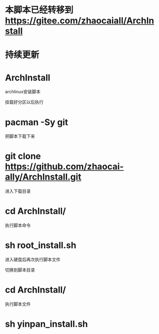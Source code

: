 # 本脚本已经转移到  https://gitee.com/zhaocaiall/ArchInstall
# 持续更新

# ArchInstall
archlinux安装脚本



挂载好分区以后执行



# pacman -Sy git

把脚本下载下来


# git clone https://github.com/zhaocai-ally/ArchInstall.git


进入下载目录


# cd ArchInstall/




执行脚本命令

# sh root_install.sh


进入硬盘后再次执行脚本文件




切换到脚本目录


# cd ArchInstall/





执行脚本文件

# sh yinpan_install.sh





